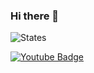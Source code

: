 ### Hi there 👋

<!--
**Muhammad-Usama-07/Muhammad-Usama-07** is a ✨ _special_ ✨ repository because its `README.md` (this file) appears on your GitHub profile.

Here are some ideas to get you started:

- 🔭 I’m currently working on Real Time Speech-to-Text
- 🌱 I’m currently learning DataScience track from DataCamp 
- 👯 I’m looking to collaborate on ...
- 🤔 I’m looking for help with ...
- 💬 Ask me about Artificial Intelligence related work
- 📫 How to reach me: ...
- 😄 Pronouns: ...
- ⚡ Fun fact: ...
-->

![States](https://github-readme-stats.vercel.app/api?username=Muhammad-Usama-07&theme=radical&&show_icons=true)

<div id="badges">
  <a href="https://www.youtube.com/channel/UCM1xR4JMhtWSpWTVyt3-UbQ">
    <img src="https://img.shields.io/badge/YouTube-red?style=for-the-badge&logo=youtube&logoColor=white" alt="Youtube Badge"/>
  </a>
</div>

